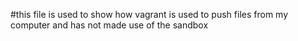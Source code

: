 #this file is used to show how vagrant is used to push files from my computer and has not made use of the sandbox
